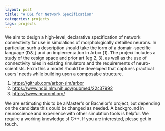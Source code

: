```yaml
---
layout: post
title: "A DSL for Network Specification"
categories: projects
tags: projects
---
```


We aim to design a high-level, declarative specification of network connectivity
for use in simulations of morphologically detailled neurons. In particular, such
a description should take the form of a domain-specific language (DSL) and an
implementation in Arbor [1]. The project includes a study of the design space
and prior art [eg 2, 3], as well as the use of connectivity rules in existing
simulators and the requirements of neuro-scientists. From this a model should be
developed that captures practical users' needs while building upon a composable
structure.

1. https://github.com/arbor-sim/arbor
2. https://www.ncbi.nlm.nih.gov/pubmed/22437992
3. https://www.neuroml.org/

We are estimating this to be a Master's or Bachelor's project, but depending on
the candidate this could be changed as needed. A background in neuroscience and
experience with other simulation tools is helpful. We require a working
knowledge of C++. If you are interested, please get in touch.
